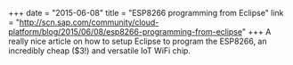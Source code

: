 +++
date = "2015-06-08"
title = "ESP8266 programming from Eclipse"
link = "http://scn.sap.com/community/cloud-platform/blog/2015/06/08/esp8266-programming-from-eclipse"
+++
A really nice article on how to setup Eclipse to program the ESP8266, an incredibly cheap ($3!) and versatile IoT WiFi chip.